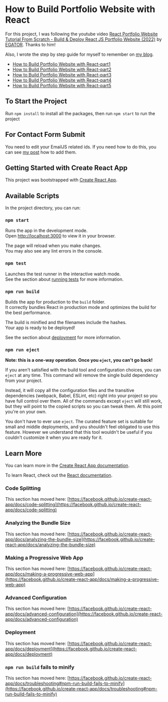 # How to Build Portfolio Website with React

For this project, I was following the youtube video [React Portfolio Website Tutorial From Scratch - Build & Deploy React JS Portfolio Website (2022)](https://www.youtube.com/watch?v=G-Cr00UYokU) by [EGATOR](https://www.youtube.com/@EGATORTUTORIALS). Thanks to him!

Also, I wrote the step by step guide for myself to remember on [my blog](https://jnpnote.com). 

- [How to Build Portfolio Website with React-part1](https://jnpnote.com/how-to-build-portfolio-website-with-react-part1/)
- [How to Build Portfolio Website with React-part2](https://jnpnote.com/how-to-build-portfolio-website-with-react-part2/)
- [How to Build Portfolio Website with React-part3](https://jnpnote.com/how-to-build-portfolio-website-with-react-part3/)
- [How to Build Portfolio Website with React-part4](https://jnpnote.com/how-to-build-portfolio-website-with-react-part4/)
- [How to Build Portfolio Website with React-part5](https://jnpnote.com/how-to-build-portfolio-website-with-react-part5/)

## To Start the Project

Run `npm install` to install all the packages, then run `npm start` to run the project

## For Contact Form Submit

You need to edit your EmailJS related ids. If you need how to do this, you can see [my post](https://jnpnote.com/how-to-build-portfolio-website-with-react-part5/#emailjs) how to add them.

## Getting Started with Create React App

This project was bootstrapped with [Create React App](https://github.com/facebook/create-react-app).

## Available Scripts

In the project directory, you can run:

### `npm start`

Runs the app in the development mode.\
Open [http://localhost:3000](http://localhost:3000) to view it in your browser.

The page will reload when you make changes.\
You may also see any lint errors in the console.

### `npm test`

Launches the test runner in the interactive watch mode.\
See the section about [running tests](https://facebook.github.io/create-react-app/docs/running-tests) for more information.

### `npm run build`

Builds the app for production to the `build` folder.\
It correctly bundles React in production mode and optimizes the build for the best performance.

The build is minified and the filenames include the hashes.\
Your app is ready to be deployed!

See the section about [deployment](https://facebook.github.io/create-react-app/docs/deployment) for more information.

### `npm run eject`

**Note: this is a one-way operation. Once you `eject`, you can't go back!**

If you aren't satisfied with the build tool and configuration choices, you can `eject` at any time. This command will remove the single build dependency from your project.

Instead, it will copy all the configuration files and the transitive dependencies (webpack, Babel, ESLint, etc) right into your project so you have full control over them. All of the commands except `eject` will still work, but they will point to the copied scripts so you can tweak them. At this point you're on your own.

You don't have to ever use `eject`. The curated feature set is suitable for small and middle deployments, and you shouldn't feel obligated to use this feature. However we understand that this tool wouldn't be useful if you couldn't customize it when you are ready for it.

## Learn More

You can learn more in the [Create React App documentation](https://facebook.github.io/create-react-app/docs/getting-started).

To learn React, check out the [React documentation](https://reactjs.org/).

### Code Splitting

This section has moved here: [https://facebook.github.io/create-react-app/docs/code-splitting](https://facebook.github.io/create-react-app/docs/code-splitting)

### Analyzing the Bundle Size

This section has moved here: [https://facebook.github.io/create-react-app/docs/analyzing-the-bundle-size](https://facebook.github.io/create-react-app/docs/analyzing-the-bundle-size)

### Making a Progressive Web App

This section has moved here: [https://facebook.github.io/create-react-app/docs/making-a-progressive-web-app](https://facebook.github.io/create-react-app/docs/making-a-progressive-web-app)

### Advanced Configuration

This section has moved here: [https://facebook.github.io/create-react-app/docs/advanced-configuration](https://facebook.github.io/create-react-app/docs/advanced-configuration)

### Deployment

This section has moved here: [https://facebook.github.io/create-react-app/docs/deployment](https://facebook.github.io/create-react-app/docs/deployment)

### `npm run build` fails to minify

This section has moved here: [https://facebook.github.io/create-react-app/docs/troubleshooting#npm-run-build-fails-to-minify](https://facebook.github.io/create-react-app/docs/troubleshooting#npm-run-build-fails-to-minify)
